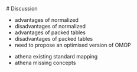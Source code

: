 # Discussion

<!-- database modelling -->
- advantages of normalized
- disadvantages of normalized
- advantages of packed tables
- disadvantages of packed tables
- need to propose an optimised version of OMOP

<!-- terminology mapping-->
- athena existing standard mapping
- athena missing concepts


